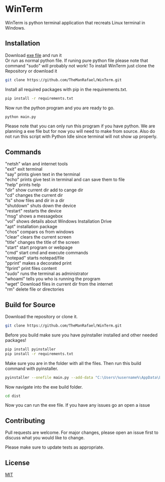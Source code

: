 # WinTerm

WinTerm is python terminal application that recreats Linux terminal in Windows. 

## Installation
Download [exe file](https://raw.githubusercontent.com/TheManRafael/WinTerm/main/main.exe) and run it \
Or run as normal python file. If runing pure python file please note that command "sudo" will probably not work!
To install WinTerm just clone the Repository or download it

```bash
git clone https://github.com/TheManRafael/WinTerm.git
```
Install all required packages with pip in the requirements.txt.
```bash
pip install -r requirements.txt
```
Now run the python program and you are ready to go.
```bash
python main.py
```
Please note that you can only run this program if you have python. We are planning a exe file but for now you will need to make from source. Also do not run this script with Python Idle since terminal will not show up properly.

## Commands
"netsh" wlan and internet tools \
"exit" exit terminal \
"say" prints given text in the terminal \
"echo" prints give test in terminal and can save them to file \
"help" prints help \
"dir" show current dir add to cange dir \
"cd" changes the current dir \
"ls" show files and dir in a dir \
"shutdown" shuts down the device \
"restart" restarts the device \
"msg" shows a messagebox \
"vol" shows details about Windows Installation Drive \
"apt" installation package \
"chos" compars os from windows \
"clear" clears the current screen \
"title" changes the title of the screen \
"start" start program or webpage \
"cmd" start cmd and execute commands \
"notepad" starts notepad/file \
"pprint" makes a decorated print \
"fprint" print files content \
"sudo" runs the terminal as administrator \
"whoami" tells you who is running the program \
"wget" Download files in current dir from the internet \
"rm" delete file or directories

## Build for Source

Download the repository or clone it.

```bash
git clone https://github.com/TheManRafael/WinTerm.git
```
Before you build make sure you have pyinstaller installed and other needed packages!

```bash
pip install pyinstaller
pip install -r requirements.txt
```
Make sure you are in the folder with all the files. Then run this build command with pyinstaller.
```bash
pyinstaller --onefile main.py --add-data "C:\Users\%username%\AppData\Local\Programs\Python\Python311\Lib\site-packages\pyfiglet;./pyfiglet"
```
Now navigate into the exe build folder.
```bash
cd dist
```
Now you can run the exe file. If you have any issues go an open a issue

## Contributing

Pull requests are welcome. For major changes, please open an issue first
to discuss what you would like to change.

Please make sure to update tests as appropriate.

## License

[MIT](https://choosealicense.com/licenses/mit/)
